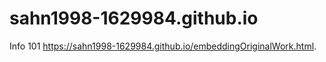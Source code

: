# sahn1998-1629984.github.io
Info 101
https://sahn1998-1629984.github.io/embeddingOriginalWork.html.

